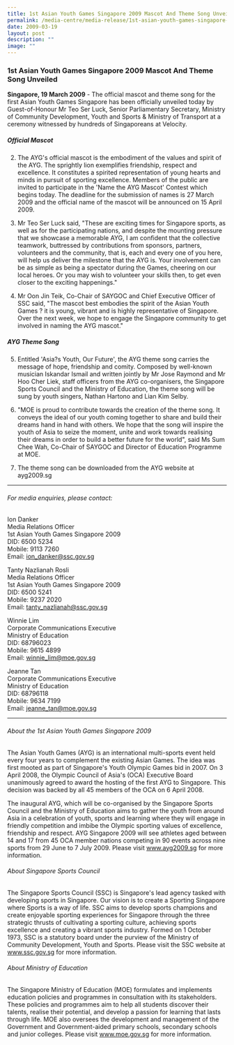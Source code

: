 ```yaml
---
title: 1st Asian Youth Games Singapore 2009 Mascot And Theme Song Unveiled
permalink: /media-centre/media-release/1st-asian-youth-games-singapore-2009-mascot-and-theme-song-unveiled/
date: 2009-03-19
layout: post
description: ""
image: ""
---
```

### **1st Asian Youth Games Singapore 2009 Mascot And Theme Song Unveiled**

**Singapore, 19 March 2009** - The official mascot and theme song for the first Asian Youth Games Singapore has been officially unveiled today by Guest-of-Honour Mr Teo Ser Luck, Senior Parliamentary Secretary, Ministry of Community Development, Youth and Sports & Ministry of Transport at a ceremony witnessed by hundreds of Singaporeans at Velocity.

##### **Official Mascot**
 
2. The AYG's official mascot is the embodiment of the values and spirit of the AYG. The sprightly lion exemplifies friendship, respect and excellence. It constitutes a spirited representation of young hearts and minds in pursuit of sporting excellence. Members of the public are invited to participate in the 'Name the AYG Mascot' Contest which begins today. The deadline for the submission of names is 27 March 2009 and the official name of the mascot will be announced on 15 April 2009.

3. Mr Teo Ser Luck said, "These are exciting times for Singapore sports, as well as for the participating nations, and despite the mounting pressure that we showcase a memorable AYG, I am confident that the collective teamwork, buttressed by contributions from sponsors, partners, volunteers and the community, that is, each and every one of you here, will help us deliver the milestone that the AYG is. Your involvement can be as simple as being a spectator during the Games, cheering on our local heroes. Or you may wish to volunteer your skills then, to get even closer to the exciting happenings."

4. Mr Oon Jin Teik, Co-Chair of SAYGOC and Chief Executive Officer of SSC said, "The mascot best embodies the spirit of the Asian Youth Games ? it is young, vibrant and is highly representative of Singapore. Over the next week, we hope to engage the Singapore community to get involved in naming the AYG mascot."

##### **AYG Theme Song**

5. Entitled 'Asia?s Youth, Our Future', the AYG theme song carries the message of hope, friendship and comity. Composed by well-known musician Iskandar Ismail and written jointly by Mr Jose Raymond and Mr Hoo Cher Liek, staff officers from the AYG co-organisers, the Singapore Sports Council and the Ministry of Education, the theme song will be sung by youth singers, Nathan Hartono and Lian Kim Selby.

6. "MOE is proud to contribute towards the creation of the theme song. It conveys the ideal of our youth coming together to share and build their dreams hand in hand with others. We hope that the song will inspire the youth of Asia to seize the moment, unite and work towards realising their dreams in order to build a better future for the world", said Ms Sum Chee Wah, Co-Chair of SAYGOC and Director of Education Programme at MOE.

7. The theme song can be downloaded from the AYG website at ayg2009.sg

---

###### For media enquiries, please contact:

Ion Danker
<br>
Media Relations Officer
<br>
1st Asian Youth Games Singapore 2009
<br>
DID: 6500 5234
<br>
Mobile: 9113 7260
<br>
Email: [ion_danker@ssc.gov.sg](mailto:ion_danker@ssc.gov.sg)

Tanty Nazlianah Rosli
<br>
Media Relations Officer
<br>
1st Asian Youth Games Singapore 2009
<br>
DID: 6500 5241
<br>
Mobile: 9237 2020
<br>
Email: [tanty_nazlianah@ssc.gov.sg](mailto:tanty_nazlianah@ssc.gov.sg)

Winnie Lim
<br>
Corporate Communications Executive
<br>
Ministry of Education
<br>
DID: 68796023
<br>
Mobile: 9615 4899
<br>
Email: [winnie_lim@moe.gov.sg](mailto:winnie_lim@moe.gov.sg)

Jeanne Tan
<br>
Corporate Communications Executive
<br>
Ministry of Education
<br>
DID: 68796118
<br>
Mobile: 9634 7199
<br>
Email: [jeanne_tan@moe.gov.sg](mailto:jeanne_tan@moe.gov.sg)

---

###### About the 1st Asian Youth Games Singapore 2009
The Asian Youth Games (AYG) is an international multi-sports event held every four years to complement the existing Asian Games. The idea was first mooted as part of Singapore's Youth Olympic Games bid in 2007. On 3 April 2008, the Olympic Council of Asia's (OCA) Executive Board unanimously agreed to award the hosting of the first AYG to Singapore. This decision was backed by all 45 members of the OCA on 6 April 2008.

The inaugural AYG, which will be co-organised by the Singapore Sports Council and the Ministry of Education aims to gather the youth from around Asia in a celebration of youth, sports and learning where they will engage in friendly competition and imbibe the Olympic sporting values of excellence, friendship and respect. AYG Singapore 2009 will see athletes aged between 14 and 17 from 45 OCA member nations competing in 90 events across nine sports from 29 June to 7 July 2009. Please visit www.ayg2009.sg for more information.

###### About Singapore Sports Council
The Singapore Sports Council (SSC) is Singapore's lead agency tasked with developing sports in Singapore. Our vision is to create a Sporting Singapore where Sports is a way of life. SSC aims to develop sports champions and create enjoyable sporting experiences for Singapore through the three strategic thrusts of cultivating a sporting culture, achieving sports excellence and creating a vibrant sports industry. Formed on 1 October 1973, SSC is a statutory board under the purview of the Ministry of Community Development, Youth and Sports. Please visit the SSC website at www.ssc.gov.sg for more information.

###### About Ministry of Education
The Singapore Ministry of Education (MOE) formulates and implements education policies and programmes in consultation with its stakeholders. These policies and programmes aim to help all students discover their talents, realise their potential, and develop a passion for learning that lasts through life. MOE also oversees the development and management of the Government and Government-aided primary schools, secondary schools and junior colleges. Please visit www.moe.gov.sg for more information.